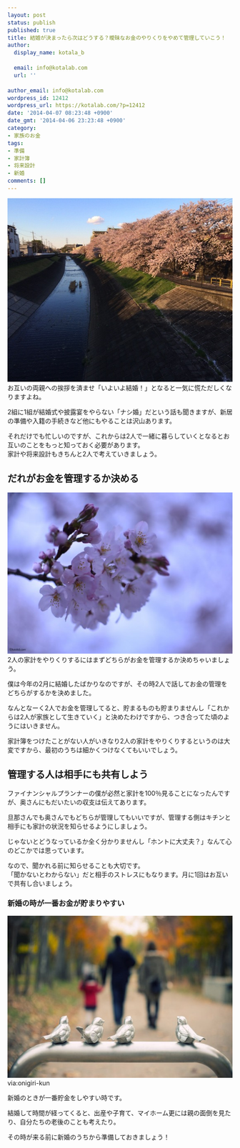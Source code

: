 ```yaml
---
layout: post
status: publish
published: true
title: 結婚が決まったら次はどうする？曖昧なお金のやりくりをやめて管理していこう！
author:
  display_name: kotala_b

  email: info@kotalab.com
  url: ''

author_email: info@kotalab.com
wordpress_id: 12412
wordpress_url: https://kotalab.com/?p=12412
date: '2014-04-07 08:23:48 +0900'
date_gmt: '2014-04-06 23:23:48 +0900'
category:
- 家族のお金
tags:
- 準備
- 家計簿
- 将来設計
- 新婚
comments: []
---
```

<p><img src="/wp-content/uploads/newly-married-next-step_140407.jpg" alt="Newly married next step 140407" title="newly-married-next-step_140407.jpg" border="0" width="548" height="411" />お互いの両親への挨拶を済ませ「いよいよ結婚！」となると一気に慌ただしくなりますよね。</p>
<p>2組に1組が結婚式や披露宴をやらない「ナシ婚」だという話も聞きますが、新居の準備や入籍の手続きなど他にもやることは沢山あります。</p>
<p>それだけでも忙しいのですが、これからは2人で一緒に暮らしていくとなるとお互いのことをもっと知っておく必要があります。<br />
家計や将来設計もきちんと2人で考えていきましょう。</p>
<h2>だれがお金を管理するか決める</h2>
<p><img src="/wp-content/uploads/sakurasaku-yoyogi_140402_02-546x361.jpg" alt="sakurasaku-yoyogi_140402_02" width="546" height="361" class="alignnone size-large wp-image-11324" /><br />
2人の家計をやりくりするにはまずどちらがお金を管理するか決めちゃいましょう。</p>
<p>僕は今年の2月に結婚したばかりなのですが、その時2人で話してお金の管理をどちらがするかを決めました。</p>
<p>なんとなーく2人でお金を管理してると、貯まるものも貯まりませんし「これからは2人が家族として生きていく」と決めたわけですから、つき合ってた頃のようにはいきません。</p>
<p>家計簿をつけたことがない人がいきなり2人の家計をやりくりするというのは大変ですから、最初のうちは細かくつけなくてもいいでしょう。</p>
<h2>管理する人は相手にも共有しよう</h2>
<p>ファイナンシャルプランナーの僕が必然と家計を100％見ることになったんですが、奥さんにもだいたいの収支は伝えてあります。</p>
<p>旦那さんでも奥さんでもどちらが管理してもいいですが、管理する側はキチンと相手にも家計の状況を知らせるようにしましょう。</p>
<p>じゃないとどうなっているか全く分かりませんし「ホントに大丈夫？」なんて心のどこかでは思っています。</p>
<p>なので、聞かれる前に知らせることも大切です。<br />
「聞かないとわからない」だと相手のストレスにもなります。月に1回はお互いで共有し合いましょう。</p>
<h3>新婚の時が一番お金が貯まりやすい</h3>
<p><img src="/wp-content/uploads/kosodate_140328_02-546x363.jpg" alt="kosodate_140328_02" width="546" height="363" class="alignnone size-large wp-image-11277" /><span class="ss">via:onigiri-kun</span></p>
<p>新婚のときが一番貯金をしやすい時です。</p>
<p>結婚して時間が経ってくると、出産や子育て、マイホーム更には親の面倒を見たり、自分たちの老後のことも考えたり。</p>
<p>その時が来る前に新婚のうちから準備しておきましょう！</p>
